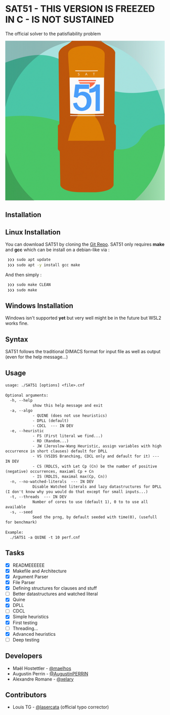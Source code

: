 # SAT51 - THIS VERSION IS FREEZED IN C - IS NOT SUSTAINED

The official solver to the patisfiability problem

![InductorGen Logo](/logo/logo_small.png)

## Installation

## Linux Installation

You can download SAT51 by cloning the [Git Repo](https://github.com/maelhos/SAT51).
SAT51 only requires **make** and **gcc** which can be install on a debian-like via :

``` bash
 ❯❯❯ sudo apt update
 ❯❯❯ sudo apt -y install gcc make
```

And then simply :

``` bash
 ❯❯❯ sudo make CLEAN
 ❯❯❯ sudo make
```

## Windows Installation

Windows isn't supported **yet** but very well might be in the future but WSL2 works fine.

## Syntax

SAT51 follows the traditional DIMACS format for input file as well as output (even for the help message...)

## Usage

``` text
usage: ./SAT51 [options] <file>.cnf

Optional arguments:
  -h, --help            
            show this help message and exit
  -a, --algo
            - QUINE (does not use heuristics)
            - DPLL (default)
            - CDCL  --- IN DEV
  -e, --heuristic
            - FS (First literal we find...)
            - RD (Random...)
            - JW (Jeroslow-Wang Heuristic, assign variables with high occurrence in short clauses) default for DPLL
            - VS (VSIDS Branching, CDCL only and default for it) --- IN DEV
            - CS (RDLCS, with Let Cp (Cn) be the number of positive (negative) occurrences, maxiaml Cp + Cn
            - IS (RDLIS, maximal max(Cp, Cn))
  -n, --no-watched-literals  --- IN DEV
            Disable Watched literals and lazy datastructures for DPLL (I don't know why you would do that except for small inputs...)
  -t, --threads  --- IN DEV
            Number of cores to use (default 1), 0 to to use all available
  -s, --seed
            Seed the prng, by default seeded with time(0), (usefull for benchmark)

Example:
  ./SAT51 -a QUINE -t 10 perf.cnf
```

## Tasks

- [x] READMEEEEEE
- [x] Makefile and Architecture
- [x] Argument Parser
- [x] File Parser
- [x] Defining structures for clauses and stuff
- [ ] Better datastructures and watched literal
- [x] Quine
- [x] DPLL
- [ ] CDCL
- [x] Simple heuristics
- [x] First testing
- [ ] Threading...
- [x] Advanced heuristics
- [ ] Deep testing

## Developers

- Maël Hostettler - [@maelhos](https://github.com/maelhos/)
- Augustin Perrin - [@AugustinPERRIN](https://github.com/AugustinPERRIN/)
- Alexandre Romane - [@xelary](https://github.com/xelary/)

## Contributors

- Louis TG - [@lasercata](https://github.com/lasercata/) (official typo corrector)

